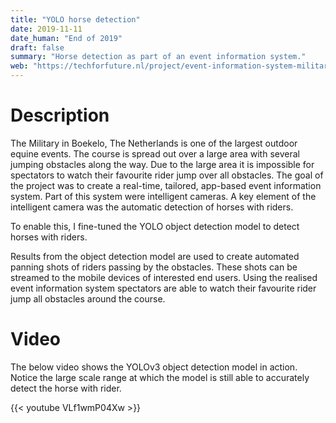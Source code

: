 ```yaml
---
title: "YOLO horse detection"
date: 2019-11-11
date_human: "End of 2019"
draft: false
summary: "Horse detection as part of an event information system."
web: "https://techforfuture.nl/project/event-information-system-military-boekelo"
---
```


# Description
<!--- Situation --->
The Military in Boekelo, The Netherlands is one of the largest outdoor equine events. The course is spread out over a large area with several jumping obstacles along the way. Due to the large area it is impossible for spectators to watch their favourite rider jump over all obstacles. The goal of the project was to create a real-time, tailored, app-based  event information system. Part of this system were intelligent cameras. A key element of the intelligent camera was the automatic detection of horses with riders.

<!--- Task/Action --->
To enable this, I fine-tuned the YOLO object detection model to detect horses with riders.

<!--- Result/Impact --->
Results from the object detection model are used to create automated panning shots of riders passing by the obstacles. These shots can be streamed to the mobile devices of interested end users. Using the realised event information system spectators are able to watch their favourite rider jump all obstacles around the course.

# Video
The below video shows the YOLOv3 object detection model in action. Notice the large scale range at which the model is still able to accurately detect the horse with rider.

{{< youtube VLf1wmP04Xw >}}

